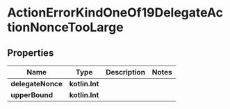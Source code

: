
# ActionErrorKindOneOf19DelegateActionNonceTooLarge

## Properties
| Name | Type | Description | Notes |
| ------------ | ------------- | ------------- | ------------- |
| **delegateNonce** | **kotlin.Int** |  |  |
| **upperBound** | **kotlin.Int** |  |  |



